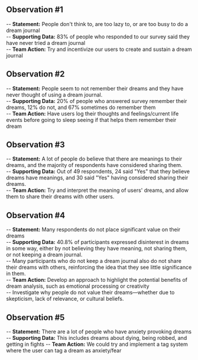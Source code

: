 ## Observation #1  
-- **Statement:** People don't think to, are too lazy to, or are too busy to do a dream journal  
-- **Supporting Data:** 83% of people who responded to our survey said they have never tried a dream journal  
-- **Team Action:** Try and incentivize our users to create and sustain a dream journal  

## Observation #2  
-- **Statement:**   People seem to not remember their dreams and they have never thought of using a dream journal.  
-- **Supporting Data:**  20% of people who answered survey remember their dreams, 12% do not, and 67% sometimes do remember them  
-- **Team Action:**  Have users log their thoughts and feelings/current life events before going to sleep seeing if that helps them remember their dream  

## Observation #3  
-- **Statement:** A lot of people do believe that there are meanings to their dreams, and the majority of respondents have considered sharing them.  
-- **Supporting Data:** Out of 49 respondents, 24 said "Yes" that they believe dreams have meanings, and 30 said "Yes" having considered sharing their dreams.  
-- **Team Action:** Try and interpret the meaning of users' dreams, and allow them to share their dreams with other users. 

## Observation #4  
-- **Statement:**   Many respondents do not place significant value on their dreams  
-- **Supporting Data:**  40.8% of participants expressed disinterest in dreams in some way, either by not believing they have meaning, not sharing them, or not keeping a dream journal.  
-- Many participants who do not keep a dream journal also do not share their dreams with others, reinforcing the idea that they see little significance in them.  
-- **Team Action:**  Develop an approach to highlight the potential benefits of dream analysis, such as emotional processing or creativity   
-- Investigate why people do not value their dreams—whether due to skepticism, lack of relevance, or cultural beliefs.  

## Observation #5  
-- **Statement:**   There are a lot of people who have anxiety provoking dreams
-- **Supporting Data:**  This includes dreams about dying, being robbed, and getting in fights
-- **Team Action:**  We could try and implement a tag system where the user can tag a dream as anxiety/fear

